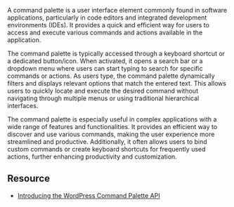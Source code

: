 A command palette is a user interface element commonly found in software applications, particularly in code editors and integrated development environments (IDEs). It provides a quick and efficient way for users to access and execute various commands and actions available in the application.

The command palette is typically accessed through a keyboard shortcut or a dedicated button/icon. When activated, it opens a search bar or a dropdown menu where users can start typing to search for specific commands or actions. As users type, the command palette dynamically filters and displays relevant options that match the entered text. This allows users to quickly locate and execute the desired command without navigating through multiple menus or using traditional hierarchical interfaces.

The command palette is especially useful in complex applications with a wide range of features and functionalities. It provides an efficient way to discover and use various commands, making the user experience more streamlined and productive. Additionally, it often allows users to bind custom commands or create keyboard shortcuts for frequently used actions, further enhancing productivity and customization.

## Resource
- [Introducing the WordPress Command Palette API](https://make.wordpress.org/core/2023/07/17/introducing-the-wordpress-command-palette-api/)